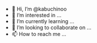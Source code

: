 - 👋 Hi, I’m @kabuchinoo
- 👀 I’m interested in ...
- 🌱 I’m currently learning ...
- 💞️ I’m looking to collaborate on ...
- 📫 How to reach me ...

<!---
kabuchinoo/kabuchinoo is a ✨ special ✨ repository because its `README.md` (this file) appears on your GitHub profile.
You can click the Preview link to take a look at your changes.
--->
